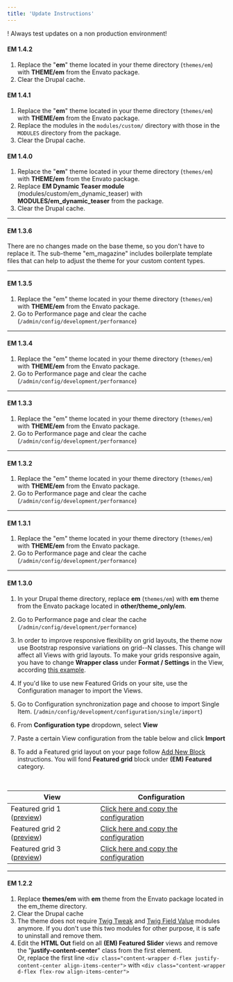 ```yaml
---
title: 'Update Instructions'
---
```


! Always test updates on a non production environment!

#### EM 1.4.2

 1. Replace the "**em**" theme located in your theme directory (`themes/em`) with **THEME/em** from the Envato package.
 3. Clear the Drupal cache.


#### EM 1.4.1

 1. Replace the "**em**" theme located in your theme directory (`themes/em`) with **THEME/em** from the Envato package.
 2. Replace the modules in the `modules/custom/` directory with those in the `MODULES` directory from the package.
 3. Clear the Drupal cache.

#### EM 1.4.0

 1. Replace the "**em**" theme located in your theme directory (`themes/em`) with **THEME/em** from the Envato package.
 2. Replace **EM Dynamic Teaser module** (modules/custom/em_dynamic_teaser) with **MODULES/em_dynamic_teaser** from the package.
 3. Clear the Drupal cache.

---

#### EM 1.3.6
 
There are no changes made on the base theme, so you don't have to replace it. The sub-theme "em_magazine" includes boilerplate template files that can help to adjust the theme for your custom content types.

---

#### EM 1.3.5

1. Replace the "em" theme located in your theme directory (`themes/em`) with **THEME/em** from the Envato package.
2. Go to Performance page and clear the cache (`/admin/config/development/performance`)

---

#### EM 1.3.4

1. Replace the "em" theme located in your theme directory (`themes/em`) with **THEME/em** from the Envato package.
2. Go to Performance page and clear the cache (`/admin/config/development/performance`)

---

#### EM 1.3.3

1. Replace the "em" theme located in your theme directory (`themes/em`) with **THEME/em** from the Envato package.
2. Go to Performance page and clear the cache (`/admin/config/development/performance`)

---

#### EM 1.3.2

1. Replace the "em" theme located in your theme directory (`themes/em`) with **THEME/em** from the Envato package.
2. Go to Performance page and clear the cache (`/admin/config/development/performance`)

---

#### EM 1.3.1

1. Replace the "em" theme located in your theme directory (`themes/em`) with **THEME/em** from the Envato package.
2. Go to Performance page and clear the cache (`/admin/config/development/performance`)

---

#### EM 1.3.0

1. In your Drupal theme directory, replace  **em** (`themes/em`) with **em** theme from the Envato package located in **other/theme_only/em**.
2. Go to Performance page and clear the cache (`/admin/config/development/performance`)
3. In order to improve responsive flexibility on grid layouts, the theme now use Bootstrap responsive variations on grid--N classes. This change will affect all Views with grid layouts. To make your grids responsive again, you have to change **Wrapper class** under **Format  / Settings** in the View,  according [this example](https://docs.em.pinkdexo.com/views-and-teasers/create-a-view-from-scratch#responsive-variations).
4. If you'd like to use new Featured Grids on your site, use the Configuration manager to import the Views.

  1. Go to Configuration synchronization page and choose to import Single Item. (`/admin/config/development/configuration/single/import`) 
  2. From **Configuration type** dropdown, select **View**
  3. Paste a certain View configuration from the table below and click **Import**
  4. To add a Featured grid layout on your page follow [Add New Block](https://docs.em.pinkdexo.com/pages/managing-page-layouts#add-new-block) instructions. You will fond **Featured grid** block under **(EM) Featured** category.

<br>

  | View | Configuration |
  | ---- | ------------- |
  |Featured grid 1 ([preview](https://em.pinkdexo.com/featured-grid/1)) | [Click here and copy the configuration](https://gist.github.com/PinkDexo/de0953faa76793c6a905b3e18eb987f5) |
  |Featured grid 2 ([preview](https://em.pinkdexo.com/featured-grid/2)) | [Click here and copy the configuration](https://gist.github.com/PinkDexo/39ab9491adcfb230a95f9270d7b8ed1d) |
  |Featured grid 3 ([preview](https://em.pinkdexo.com/featured-grid/3)) | [Click here and copy the configuration](https://gist.github.com/PinkDexo/ac2eecee3753f3f4c678c682cc53be21) |

---

#### EM 1.2.2

1. Replace **themes/em** with **em** theme from the Envato package located in the em_theme directory.
2. Clear the Drupal cache
3. The theme does not require [Twig Tweak](https://www.drupal.org/project/twig_tweak) and [Twig Field Value](https://www.drupal.org/project/twig_field_value) modules anymore. If you don't use this two modules for other purpose, it is safe to uninstall and remove them.
4. Edit the **HTML Out** field on all **(EM) Featured Slider** views and remove the "**justify-content-center**" class from the first element. <br>Or, replace the first line  `<div class="content-wrapper d-flex justify-content-center align-items-center">` with `<div class="content-wrapper d-flex flex-row align-items-center">`

